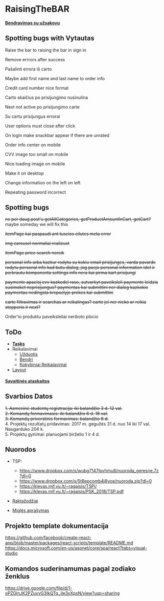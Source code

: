 # RaisingTheBAR

#### [Bendravimas su užsakovu](/INFO/BendravimasSuUzsakovu.md) 

## Spotting bugs with Vytautas

Raise the bar to raising the bar in sign in

Remove errrors after success

Pašalinti errora iš carto

Maybe add first name and last name to order info

Credit card number nice format

Carto skaičius po prisijungimo nusinulina

Next not active po prisijungimo carte

Su cartu prisijungus errorai

User options must close after click

On login make snackbar appear if there are unrated

Order info center on mobile

CVV image too small on mobile

Nice loading image on mobile

Make it on desktop

Change information on the left on left

Repeating password incorrect

## Spotting bugs
~~ne per daug post'u getAllCategories, getProductAmountInCart, getCart?~~ maybe someday we will fix this

~~itemPage kai paspaudi ant tuscios eilutes meta error~~

~~img carousel normaliai realizuot~~

~~itemPage price search nereik~~

~~personal info arba kazkur rodytu su kokiu email prisijunges, varda pavarde rodytu
personal info kad butu dialog, jog paejo personal information idet ir perkrautu komponenta
settings info nera kai pirma kart prisijungi~~

~~paymente apacioj cvv kazkodel raso, sutvarkyt paveiksleli
paymente leidzia susimoket neprisijungus?
paymentas kai submittini ner dialog kazkokio
paymentas nedingsta krepselyje prekes kai submittini~~


~~carte filtravimas ir searchas ar reikalingas?
carte jei ner nieko ar reikia stepperio ir next?~~

Order'io produktu paveiksleliai neriboto plocio

## ToDo
 * [**Tasks**](https://trello.com/b/rwyLDWmq/untitled-board)
 * Reikalavimai
   * [Užduotis](/INFO/SGP_uzduotis_2018.pdf)
   * [Bendri](/INFO/BendriReikalavimai.md)
   * [Kokybiniai Reikalavimai](/INFO/KokybiniaiReikalavimai.md)
 * [Layout](/INFO/Layout.md)
#### [Savaitinės ataskaitos](https://docs.google.com/document/d/12LpsnhNwRQDuoyFOg-Vdpbmngx9d1kDVNMfzU4WhBkI/edit?usp=sharing)

## Svarbios Datos

~~1. Asmeninė studentų registracija: iki balandžio 3 d. 12 val.~~  
~~2. Komandų formavimasis: iki balandžio 6 d. 18 val.~~  
~~3. Komandų priverstinis formavimas: balandžio 8 d.~~  
4. Projektų rezultatų pridavimas: 2017 m. gegužės 31 d. nuo 14 iki 17 val. Naugarduko 204 k.  
5. Projektų gynimai: planuojami birželio 1 ir 4 d.  

## Nuorodos

* TSP:
  * https://www.dropbox.com/s/wubg7147lpvhmu8/nuoroda_geresne.7z?dl=0
  * https://www.dropbox.com/s/5t8epcomb4j8yoe/nuoroda.zip?dl=0 
  * https://klevas.mif.vu.lt/~ragaisis/TSPi/
  * https://klevas.mif.vu.lt/~ragaisis/PSK_2018/TSP.pdf

* [Raktažodžiai](/INFO/Raktazodziai.md)

* [Miglės aprašymas](INFO/MiglesAprasymas.md)

## Projekto template dokumentacija
https://github.com/facebook/create-react-app/blob/master/packages/react-scripts/template/README.md    
https://docs.microsoft.com/en-us/aspnet/core/spa/react?tabs=visual-studio  


## Komandos suderinamumas pagal zodiako ženklus
https://drive.google.com/file/d/1-oPZGInJK2PZuvvG3IkQTq_jIe3xXpsN/view?usp=sharing
